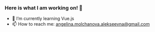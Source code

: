 ### Here is what I am working on! 👋






- 🌱 I’m currently learning Vue.js
- 📫 How to reach me: angelina.molchanova.alekseevna@gmail.com




